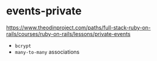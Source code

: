 # events-private
https://www.theodinproject.com/paths/full-stack-ruby-on-rails/courses/ruby-on-rails/lessons/private-events

- `bcrypt`
- `many-to-many` associations
